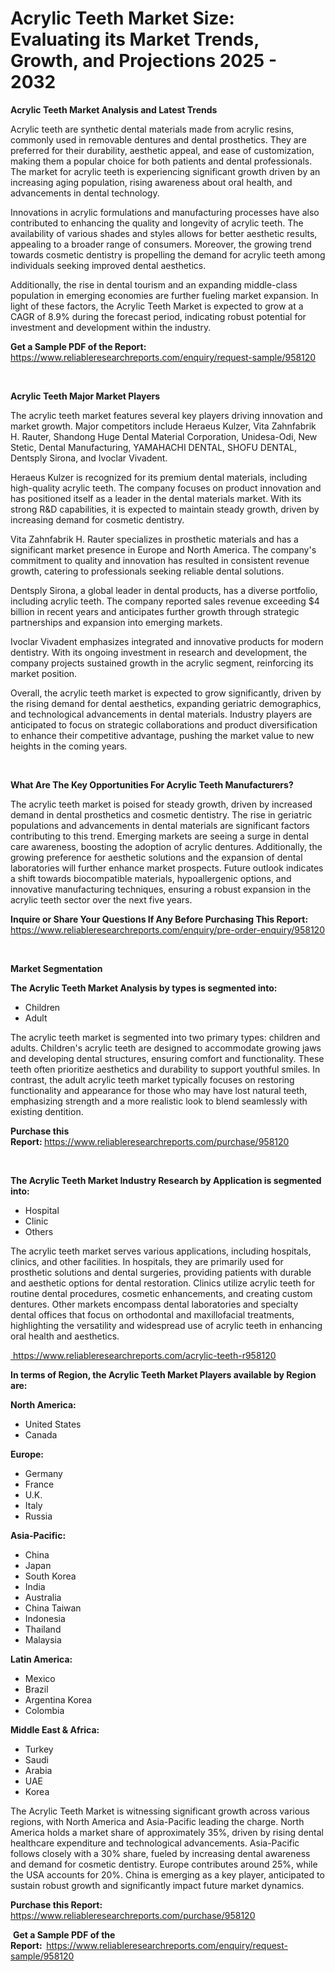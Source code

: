 <p><h1>Acrylic Teeth Market Size: Evaluating its Market Trends, Growth, and Projections 2025 - 2032</h1></p><p><strong>Acrylic Teeth Market Analysis and Latest Trends</strong></p>
<p><p>Acrylic teeth are synthetic dental materials made from acrylic resins, commonly used in removable dentures and dental prosthetics. They are preferred for their durability, aesthetic appeal, and ease of customization, making them a popular choice for both patients and dental professionals. The market for acrylic teeth is experiencing significant growth driven by an increasing aging population, rising awareness about oral health, and advancements in dental technology. </p><p>Innovations in acrylic formulations and manufacturing processes have also contributed to enhancing the quality and longevity of acrylic teeth. The availability of various shades and styles allows for better aesthetic results, appealing to a broader range of consumers. Moreover, the growing trend towards cosmetic dentistry is propelling the demand for acrylic teeth among individuals seeking improved dental aesthetics. </p><p>Additionally, the rise in dental tourism and an expanding middle-class population in emerging economies are further fueling market expansion. In light of these factors, the Acrylic Teeth Market is expected to grow at a CAGR of 8.9% during the forecast period, indicating robust potential for investment and development within the industry.</p></p>
<p><strong>Get a Sample PDF of the Report:&nbsp;</strong> <a href="https://www.reliableresearchreports.com/enquiry/request-sample/958120?utm_campaign=3568&utm_medium=2&utm_source=Github&utm_content=ia&utm_term=13042025&utm_id=acrylic-teeth">https://www.reliableresearchreports.com/enquiry/request-sample/958120</a></p>
<p>&nbsp;</p>
<p><strong>Acrylic Teeth Major Market Players</strong></p>
<p><p>The acrylic teeth market features several key players driving innovation and market growth. Major competitors include Heraeus Kulzer, Vita Zahnfabrik H. Rauter, Shandong Huge Dental Material Corporation, Unidesa-Odi, New Stetic, Dental Manufacturing, YAMAHACHI DENTAL, SHOFU DENTAL, Dentsply Sirona, and Ivoclar Vivadent.</p><p>Heraeus Kulzer is recognized for its premium dental materials, including high-quality acrylic teeth. The company focuses on product innovation and has positioned itself as a leader in the dental materials market. With its strong R&D capabilities, it is expected to maintain steady growth, driven by increasing demand for cosmetic dentistry.</p><p>Vita Zahnfabrik H. Rauter specializes in prosthetic materials and has a significant market presence in Europe and North America. The company's commitment to quality and innovation has resulted in consistent revenue growth, catering to professionals seeking reliable dental solutions.</p><p>Dentsply Sirona, a global leader in dental products, has a diverse portfolio, including acrylic teeth. The company reported sales revenue exceeding $4 billion in recent years and anticipates further growth through strategic partnerships and expansion into emerging markets.</p><p>Ivoclar Vivadent emphasizes integrated and innovative products for modern dentistry. With its ongoing investment in research and development, the company projects sustained growth in the acrylic segment, reinforcing its market position.</p><p>Overall, the acrylic teeth market is expected to grow significantly, driven by the rising demand for dental aesthetics, expanding geriatric demographics, and technological advancements in dental materials. Industry players are anticipated to focus on strategic collaborations and product diversification to enhance their competitive advantage, pushing the market value to new heights in the coming years.</p></p>
<p>&nbsp;</p>
<p><strong>What Are The Key Opportunities For Acrylic Teeth Manufacturers?</strong></p>
<p><p>The acrylic teeth market is poised for steady growth, driven by increased demand in dental prosthetics and cosmetic dentistry. The rise in geriatric populations and advancements in dental materials are significant factors contributing to this trend. Emerging markets are seeing a surge in dental care awareness, boosting the adoption of acrylic dentures. Additionally, the growing preference for aesthetic solutions and the expansion of dental laboratories will further enhance market prospects. Future outlook indicates a shift towards biocompatible materials, hypoallergenic options, and innovative manufacturing techniques, ensuring a robust expansion in the acrylic teeth sector over the next five years.</p></p>
<p><strong>Inquire or Share Your Questions If Any Before Purchasing This Report:</strong> <a href="https://www.reliableresearchreports.com/enquiry/pre-order-enquiry/958120?utm_campaign=3568&utm_medium=2&utm_source=Github&utm_content=ia&utm_term=13042025&utm_id=acrylic-teeth">https://www.reliableresearchreports.com/enquiry/pre-order-enquiry/958120</a></p>
<p>&nbsp;</p>
<p><strong>Market Segmentation</strong></p>
<p><strong>The Acrylic Teeth Market Analysis by types is segmented into:</strong></p>
<p><ul><li>Children</li><li>Adult</li></ul></p>
<p><p>The acrylic teeth market is segmented into two primary types: children and adults. Children's acrylic teeth are designed to accommodate growing jaws and developing dental structures, ensuring comfort and functionality. These teeth often prioritize aesthetics and durability to support youthful smiles. In contrast, the adult acrylic teeth market typically focuses on restoring functionality and appearance for those who may have lost natural teeth, emphasizing strength and a more realistic look to blend seamlessly with existing dentition.</p></p>
<p><strong>Purchase this Report:&nbsp;</strong><a href="https://www.reliableresearchreports.com/purchase/958120?utm_campaign=3568&utm_medium=2&utm_source=Github&utm_content=ia&utm_term=13042025&utm_id=acrylic-teeth">https://www.reliableresearchreports.com/purchase/958120</a></p>
<p>&nbsp;</p>
<p><strong>The Acrylic Teeth Market Industry Research by Application is segmented into:</strong></p>
<p><ul><li>Hospital</li><li>Clinic</li><li>Others</li></ul></p>
<p><p>The acrylic teeth market serves various applications, including hospitals, clinics, and other facilities. In hospitals, they are primarily used for prosthetic solutions and dental surgeries, providing patients with durable and aesthetic options for dental restoration. Clinics utilize acrylic teeth for routine dental procedures, cosmetic enhancements, and creating custom dentures. Other markets encompass dental laboratories and specialty dental offices that focus on orthodontal and maxillofacial treatments, highlighting the versatility and widespread use of acrylic teeth in enhancing oral health and aesthetics.</p></p>
<p><a href="https://www.reliableresearchreports.com/acrylic-teeth-r958120?utm_campaign=3568&utm_medium=2&utm_source=Github&utm_content=ia&utm_term=13042025&utm_id=acrylic-teeth">&nbsp;https://www.reliableresearchreports.com/acrylic-teeth-r958120</a></p>
<p><strong>In terms of Region, the Acrylic Teeth Market Players available by Region are:</strong></p>
<p>
    <p> <strong> North America: </strong>
        <ul>
            <li>United States</li>
            <li>Canada</li>
        </ul>
        </p> 
    <p> <strong> Europe: </strong>
        <ul>
            <li>Germany</li>
            <li>France</li>
            <li>U.K.</li>
            <li>Italy</li>
            <li>Russia</li>
        </ul>
        </p> 
    <p> <strong> Asia-Pacific: </strong>
        <ul>
            <li>China</li>
            <li>Japan</li>
            <li>South Korea</li>
            <li>India</li>
            <li>Australia</li>
            <li>China Taiwan</li>
            <li>Indonesia</li>
            <li>Thailand</li>
            <li>Malaysia</li>
        </ul>
        </p> 
    <p> <strong> Latin America: </strong>
        <ul>
            <li>Mexico</li>
            <li>Brazil</li>
            <li>Argentina Korea</li>
            <li>Colombia</li>
        </ul>
        </p> 
    <p> <strong> Middle East & Africa: </strong>
        <ul>
            <li>Turkey</li>
            <li>Saudi</li>
            <li>Arabia</li>
            <li>UAE</li>
            <li>Korea</li>
        </ul>
    </p>
    </p>
<p><p>The Acrylic Teeth Market is witnessing significant growth across various regions, with North America and Asia-Pacific leading the charge. North America holds a market share of approximately 35%, driven by rising dental healthcare expenditure and technological advancements. Asia-Pacific follows closely with a 30% share, fueled by increasing dental awareness and demand for cosmetic dentistry. Europe contributes around 25%, while the USA accounts for 20%. China is emerging as a key player, anticipated to sustain robust growth and significantly impact future market dynamics.</p></p>
<p><strong>Purchase this Report: </strong><a href="https://www.reliableresearchreports.com/purchase/958120?utm_campaign=3568&utm_medium=2&utm_source=Github&utm_content=ia&utm_term=13042025&utm_id=acrylic-teeth">https://www.reliableresearchreports.com/purchase/958120</a></p>
<p>&nbsp;<strong>Get a Sample PDF of the Report:&nbsp;&nbsp;</strong><a href="https://www.reliableresearchreports.com/enquiry/request-sample/958120?utm_campaign=3568&utm_medium=2&utm_source=Github&utm_content=ia&utm_term=13042025&utm_id=acrylic-teeth">https://www.reliableresearchreports.com/enquiry/request-sample/958120</a></p>
<p><strong></strong></p>
<p><p></p><p></p><p></p></p>